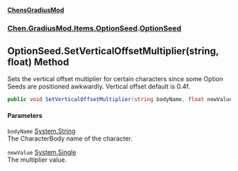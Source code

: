 
#### [ChensGradiusMod](./index 'index')

### [Chen.GradiusMod.Items.OptionSeed](./be1vnC2Vgp-vVFpwRHLjUQ 'Chen.GradiusMod.Items.OptionSeed').[OptionSeed](./U6Iu4qSqg-tWdEO+2QhjqQ 'Chen.GradiusMod.Items.OptionSeed.OptionSeed')

## OptionSeed.SetVerticalOffsetMultiplier(string, float) Method
Sets the vertical offset multiplier for certain characters since some Option Seeds are positioned awkwardly. Vertical offset default is 0.4f.  
```csharp
public void SetVerticalOffsetMultiplier(string bodyName, float newValue);
```

#### Parameters
<a name='p06NYjahvXoKnKB0VEhvnA'></a>
`bodyName` [System.String](https://docs.microsoft.com/en-us/dotnet/api/System.String 'System.String')  
The CharacterBody name of the character.  
  
<a name='CMgdwn6zNynA-TTa2Y5adA'></a>
`newValue` [System.Single](https://docs.microsoft.com/en-us/dotnet/api/System.Single 'System.Single')  
The multiplier value.  
  
